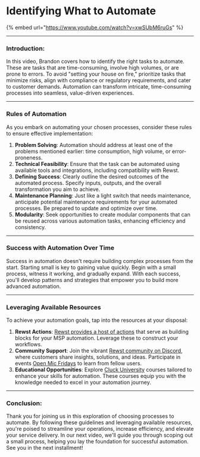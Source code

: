 # Identifying What to Automate

{% embed url="https://www.youtube.com/watch?v=xwSUbM6ruGs" %}

***

### **Introduction:**

In this video, Brandon covers how to identify the right tasks to automate. These are tasks that are time-consuming, involve high volumes, or are prone to errors. To avoid "setting your house on fire," prioritize tasks that minimize risks, align with compliance or regulatory requirements, and cater to customer demands. Automation can transform intricate, time-consuming processes into seamless, value-driven experiences.

***

### **Rules of Automation**&#x20;

As you embark on automating your chosen processes, consider these rules to ensure effective implementation:

1. **Problem Solving**: Automation should address at least one of the problems mentioned earlier: time consumption, high volume, or error-proneness.
2. **Technical Feasibility**: Ensure that the task can be automated using available tools and integrations, including compatibility with Rewst.
3. **Defining Success**: Clearly outline the desired outcomes of the automated process. Specify inputs, outputs, and the overall transformation you aim to achieve.
4. **Maintenance Planning**: Just like a light switch that needs maintenance, anticipate potential maintenance requirements for your automated processes. Be prepared to update and optimize over time.
5. **Modularity**: Seek opportunities to create modular components that can be reused across various automation tasks, enhancing efficiency and consistency.

***

### **Success with Automation Over Time**&#x20;

Success in automation doesn't require building complex processes from the start. Starting small is key to gaining value quickly. Begin with a small process, witness it working, and gradually expand. With each success, you'll develop patterns and strategies that empower you to build more advanced automation.

***

### **Leveraging Available Resources**&#x20;

To achieve your automation goals, tap into the resources at your disposal:

1. **Rewst Actions**: [Rewst provides a host of actions](../../documentation/workflows/actions-in-rewst/rewst-actions/) that serve as building blocks for your MSP automation. Leverage these to construct your workflows.
2. **Community Support**: Join the vibrant [Rewst community on Discord](https://discord.gg/Rewst), where customers share insights, solutions, and ideas. Participate in events [Open Mic Fridays](../../updates/roc-open-mics/) to learn from fellow users.
3. **Educational Opportunities**: Explore [Cluck University](../rewst-foundations-10x/) courses tailored to enhance your skills for automation. These courses equip you with the knowledge needed to excel in your automation journey.

***

### **Conclusion**:

Thank you for joining us in this exploration of choosing processes to automate. By following these guidelines and leveraging available resources, you're poised to streamline your operations, increase efficiency, and elevate your service delivery. In our next video, we'll guide you through scoping out a small process, helping you lay the foundation for successful automation. See you in the next installment!
